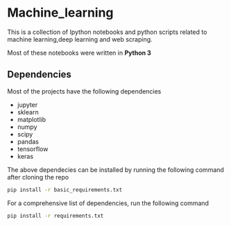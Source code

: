 # Machine_learning

This is a collection of Ipython notebooks and python scripts related to machine learning,deep learning and web scraping.

Most of these notebooks were written in **Python 3**

## Dependencies
Most of the projects have the following dependencies

* jupyter 
* sklearn
* matplotlib
* numpy
* scipy
* pandas
* tensorflow 
* keras

The above dependecies can be installed by running the following command after cloning the repo

```sh
pip install -r basic_requirements.txt
```

For a comprehensive list of dependencies, run the following command


```sh
pip install -r requirements.txt
```

 
